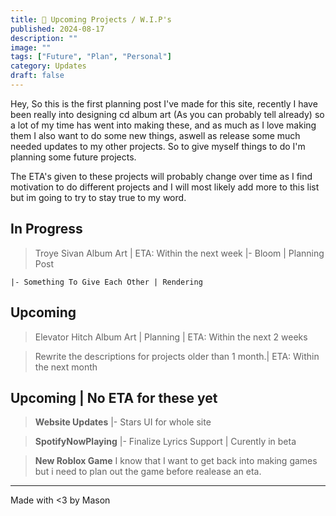 ```yaml
---
title: 📌 Upcoming Projects / W.I.P's
published: 2024-08-17
description: ""
image: ""
tags: ["Future", "Plan", "Personal"]
category: Updates
draft: false
---
```

Hey,
So  this is the first planning post I've made for this site, recently I have been really into designing cd album art (As you can probably tell already) so a lot of my time has went into making these, and as much as I love making them I also want to do some new things, aswell as release some much needed updates to my other projects. So to give myself things to do I'm planning some future projects. 

The ETA's given to these projects will probably change over time as I find motivation to do different projects and I will most likely add more to this list but im going to try to stay true to my word.

## In Progress
>Troye Sivan Album Art | ETA: Within the next week
    |- Bloom | Planning Post

    |- Something To Give Each Other | Rendering

## Upcoming
>Elevator Hitch Album Art | Planning | ETA: Within the next 2 weeks

>Rewrite the descriptions for projects older than 1 month.| ETA: Within  the next month

## Upcoming | No ETA for these yet
>**Website Updates**
    |- Stars UI for whole site

>**SpotifyNowPlaying**
    |- Finalize Lyrics Support | Curently in beta

>**New Roblox Game**
I know that I want to get back into making games but i need to plan out the game before realease an eta.

---

Made with <3 by Mason